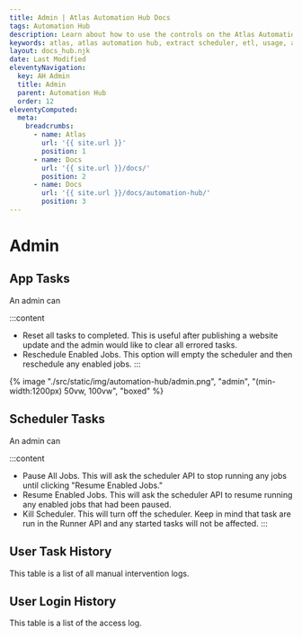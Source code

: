 ```yaml
---
title: Admin | Atlas Automation Hub Docs
tags: Automation Hub
description: Learn about how to use the controls on the Atlas Automation Hub Admin page.
keywords: atlas, atlas automation hub, extract scheduler, etl, usage, admin
layout: docs_hub.njk
date: Last Modified
eleventyNavigation:
  key: AH Admin
  title: Admin
  parent: Automation Hub
  order: 12
eleventyComputed:
  meta:
    breadcrumbs:
      - name: Atlas
        url: '{{ site.url }}'
        position: 1
      - name: Docs
        url: '{{ site.url }}/docs/'
        position: 2
      - name: Docs
        url: '{{ site.url }}/docs/automation-hub/'
        position: 3
---
```


# Admin

## App Tasks

An admin can

:::content

- Reset all tasks to completed. This is useful after publishing a website update and the admin would like to clear all errored tasks.
- Reschedule Enabled Jobs. This option will empty the scheduler and then reschedule any enabled jobs.
  :::

{% image "./src/static/img/automation-hub/admin.png", "admin", "(min-width:1200px) 50vw, 100vw", "boxed" %}

## Scheduler Tasks

An admin can

:::content

- Pause All Jobs. This will ask the scheduler API to stop running any jobs until clicking "Resume Enabled Jobs."
- Resume Enabled Jobs. This will ask the scheduler API to resume running any enabled jobs that had been paused.
- Kill Scheduler. This will turn off the scheduler. Keep in mind that task are run in the Runner API and any started tasks will not be affected.
  :::

## User Task History

This table is a list of all manual intervention logs.

## User Login History

This table is a list of the access log.
